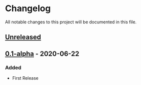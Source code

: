 # Changelog
All notable changes to this project will be documented in this file.

## [Unreleased]

## [0.1-alpha] - 2020-06-22
### Added
- First Release

[Unreleased]: https://github.com/christianbraeunlich/thesis-template/compare/v0.1-alpha...HEAD
[0.1-alpha]: https://github.com/christianbraeunlich/thesis-template/releases/tag/v0.1-alpha
